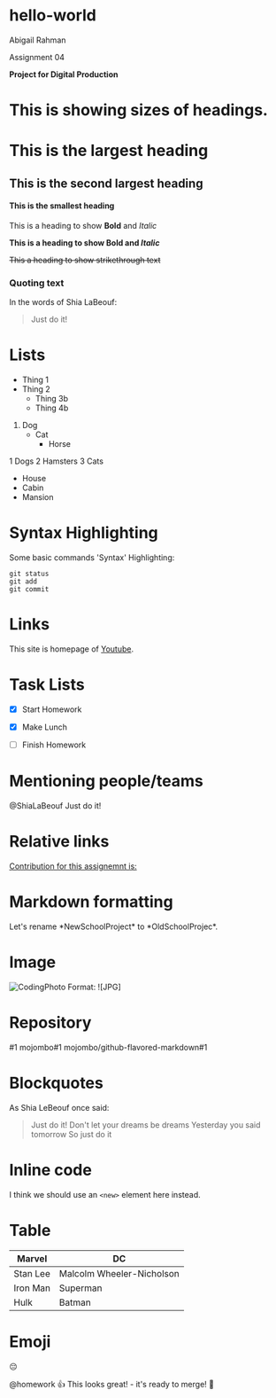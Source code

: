 # hello-world
Abigail Rahman

Assignment 04

**Project for Digital Production**


# This is showing sizes of headings. 

# This is the largest heading  
## This is the second largest heading 
#### This is the smallest heading 

This is a heading to show **Bold** and _Italic_

**This is a heading to show Bold and _Italic_**

~~This a heading to show strikethrough text~~

### Quoting text

In the words of Shia LaBeouf:

> Just do it!

# Lists

* Thing 1
* Thing 2
  * Thing 3b
  * Thing 4b
  
1. Dog
   - Cat
     - Horse
     
1 Dogs
2 Hamsters
3 Cats

* House
* Cabin
* Mansion
 
 
# Syntax Highlighting

 Some basic commands 'Syntax' Highlighting:

```
git status
git add
git commit
```

# Links

This site is homepage of [Youtube](https://www.youtube.com/).

# Task Lists

- [x] Start Homework
- [x] Make Lunch
- [ ] Finish Homework


# Mentioning people/teams

@ShiaLaBeouf Just do it!

# Relative links

[Contribution for this assignemnt is:](/README1.md)

# Markdown formatting

Let's rename \*NewSchoolProject\* to \*OldSchoolProjec\*.

# Image

![CodingPhoto](https://images.readwrite.com/wp-content/uploads/2018/04/coding-825x500.jpg)
Format: ![JPG]
    
# Repository

#1
mojombo#1
mojombo/github-flavored-markdown#1

# Blockquotes

As Shia LeBeouf once said:

> Just do it!
> Don't let your dreams be dreams
> Yesterday you said tomorrow
> So just do it

# Inline code

I think we should use an
`<new>` element here instead.

# Table

Marvel | DC
------------ | -------------
Stan Lee | Malcolm Wheeler-Nicholson
Iron Man | Superman
Hulk | Batman

# Emoji

:pensive:

@homework :+1: This looks great! - it's ready to merge! :purple_heart:
